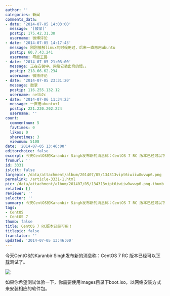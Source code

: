 ```yaml
---
author: ''
categories: 新闻
comments_data:
- date: '2014-07-05 14:03:00'
  message: '[鼓掌]'
  postip: 175.42.31.30
  username: 微博评论
- date: '2014-07-05 14:17:43'
  message: 刚刚接触linux的时候用过，后来一直再用ubuntu
  postip: 60.7.43.241
  username: 零度王爵
- date: '2014-07-05 21:03:00'
  message: 正在安装中。网络安装出奇的慢。。
  postip: 218.66.62.234
  username: 微博评论
- date: '2014-07-05 23:31:20'
  message: 鼓掌
  postip: 116.255.132.12
  username: netb2c
- date: '2014-07-06 11:34:23'
  message: 一直用ubuntu+1
  postip: 221.220.202.224
  username: ''
count:
  commentnum: 5
  favtimes: 0
  likes: 0
  sharetimes: 3
  viewnum: 5108
date: '2014-07-05 13:46:00'
editorchoice: false
excerpt: 今天CentOS的Karanbir Singh发布新的消息称：CentOS 7 RC 版本已经可以下载测试了。  如果你希望测试体验一下，你需要使用images目录下boot.iso，以网络安装方式安装来安装相应的软件包。
fromurl: ''
id: 3331
islctt: false
largepic: /data/attachment/album/201407/05/134313vipt6iwiiw0wvwp6.png
permalink: /article-3331-1.html
pic: /data/attachment/album/201407/05/134313vipt6iwiiw0wvwp6.png.thumb.jpg
related: []
reviewer: ''
selector: ''
summary: 今天CentOS的Karanbir Singh发布新的消息称：CentOS 7 RC 版本已经可以下载测试了。  如果你希望测试体验一下，你需要使用images目录下boot.iso，以网络安装方式安装来安装相应的软件包。
tags:
- CentOS
- CentOS 7
thumb: false
title: CentOS 7 RC版本已经可用！
titlepic: false
translator: ''
updated: '2014-07-05 13:46:00'
---
```


今天CentOS的Karanbir Singh发布新的消息称：CentOS 7 RC 版本已经可以[下载](http://buildlogs.centos.org/centos/7/os/x86_64-20140704-1/)测试了。


![](/data/attachment/album/201407/05/134313vipt6iwiiw0wvwp6.png)


如果你希望测试体验一下，你需要使用images目录下boot.iso，以网络安装方式来安装相应的软件包。